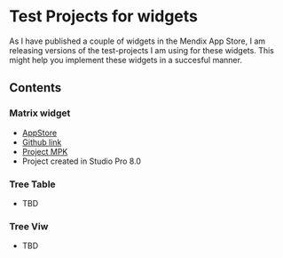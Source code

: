 Test Projects for widgets
===

As I have published a couple of widgets in the Mendix App Store, I am releasing versions of the test-projects I am using for these widgets. This might help you implement these widgets in a succesful manner.

## Contents

### Matrix widget

- [AppStore](https://appstore.home.mendix.com/link/app/112555/)
- [Github link](https://github.com/JelteMX/mendix-dynamic-table)
- [Project MPK](/projects/matrix/DynamicTableTest.mpk)
- Project created in Studio Pro 8.0

### Tree Table

- TBD

### Tree Viw

- TBD
